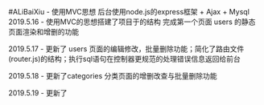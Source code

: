 #ALiBaiXiu - 使用MVC思想 后台使用node.js的express框架 + Ajax + Mysql
2019.5.16 - 使用MVC的思想搭建了项目于的结构 完成第一个页面 users 的静态页面渲染和增删的功能

2019.5.17 - 更新了 users 页面的编辑修改，批量删除功能；简化了路由文件(router.js)的结构；执行sql语句在控制器更规范的处理错误信息返回给前台

2019.5.18 - 更新了categories 分类页面的增删改查与批量删除功能

2019.5.19 - 更新了

